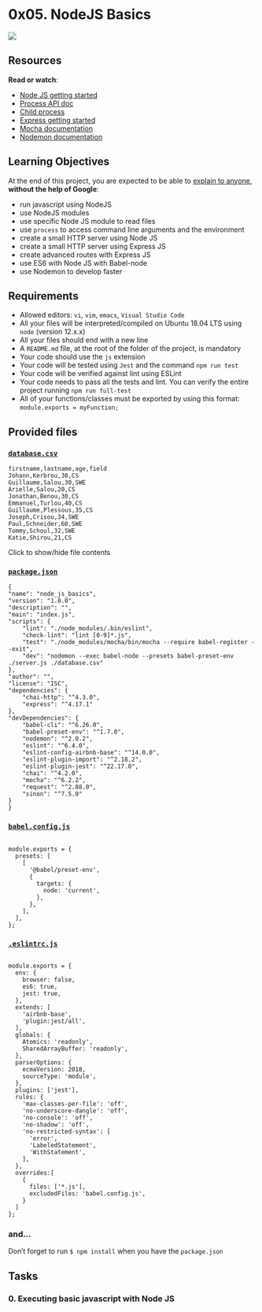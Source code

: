 # 0x05. NodeJS Basics

![](https://s3.amazonaws.com/alx-intranet.hbtn.io/uploads/medias/2020/1/82692897e15d9f03256f.jpeg?X-Amz-Algorithm=AWS4-HMAC-SHA256&X-Amz-Credential=AKIARDDGGGOUSBVO6H7D%2F20241006%2Fus-east-1%2Fs3%2Faws4_request&X-Amz-Date=20241006T035413Z&X-Amz-Expires=86400&X-Amz-SignedHeaders=host&X-Amz-Signature=ce49b5c06dff0ba875bc0d49f7bef8791e810f20ea7652b40f50904aca4e32b8)

## Resources

**Read or watch**:

- [Node JS getting started](https://nodejs.org/en/learn/getting-started/introduction-to-nodejs "Node JS getting started")
- [Process API doc](https://node.readthedocs.io/en/latest/api/process/ "Process API doc")
- [Child process](https://nodejs.org/api/child_process.html "Child process")
- [Express getting started](https://expressjs.com/en/starter/installing.html "Express getting started")
- [Mocha documentation](https://mochajs.org/ "Mocha documentation")
- [Nodemon documentation](https://github.com/remy/nodemon#nodemon "Nodemon documentation")

## Learning Objectives

At the end of this project, you are expected to be able to [explain to anyone](https://fs.blog/feynman-learning-technique/ "explain to anyone"), **without the help of Google**:

- run javascript using NodeJS
- use NodeJS modules
- use specific Node JS module to read files
- use `process` to access command line arguments and the environment
- create a small HTTP server using Node JS
- create a small HTTP server using Express JS
- create advanced routes with Express JS
- use ES6 with Node JS with Babel-node
- use Nodemon to develop faster

## Requirements

- Allowed editors: `vi`, `vim`, `emacs`, `Visual Studio Code`
- All your files will be interpreted/compiled on Ubuntu 18.04 LTS using `node` (version 12.x.x)
- All your files should end with a new line
- A `README.md` file, at the root of the folder of the project, is mandatory
- Your code should use the `js` extension
- Your code will be tested using `Jest` and the command `npm run test`
- Your code will be verified against lint using ESLint
- Your code needs to pass all the tests and lint. You can verify the entire project running `npm run full-test`
- All of your functions/classes must be exported by using this format: `module.exports = myFunction;`

## Provided files
### [`database.csv`](database.csv)
```
firstname,lastname,age,field
Johann,Kerbrou,30,CS
Guillaume,Salou,30,SWE
Arielle,Salou,20,CS
Jonathan,Benou,30,CS
Emmanuel,Turlou,40,CS
Guillaume,Plessous,35,CS
Joseph,Crisou,34,SWE
Paul,Schneider,60,SWE
Tommy,Schoul,32,SWE
Katie,Shirou,21,CS
```

Click to show/hide file contents
### [`package.json`](package.json)
```
{
"name": "node_js_basics",
"version": "1.0.0",
"description": "",
"main": "index.js",
"scripts": {
	"lint": "./node_modules/.bin/eslint",
	"check-lint": "lint [0-9]*.js",
	"test": "./node_modules/mocha/bin/mocha --require babel-register --exit",
	"dev": "nodemon --exec babel-node --presets babel-preset-env ./server.js ./database.csv"
},
"author": "",
"license": "ISC",
"dependencies": {
	"chai-http": "^4.3.0",
	"express": "^4.17.1"
},
"devDependencies": {
	"babel-cli": "^6.26.0",
	"babel-preset-env": "^1.7.0",
	"nodemon": "^2.0.2",
	"eslint": "^6.4.0",
	"eslint-config-airbnb-base": "^14.0.0",
	"eslint-plugin-import": "^2.18.2",
	"eslint-plugin-jest": "^22.17.0",
	"chai": "^4.2.0",
	"mocha": "^6.2.2",
	"request": "^2.88.0",
	"sinon": "^7.5.0"
}
}
```
### [`babel.config.js`](babel.config.js)
```

module.exports = {
  presets: [
	[
	  '@babel/preset-env',
	  {
		targets: {
		  node: 'current',
		},
	  },
	],
  ],
};
```


### [`.eslintrc.js`](.eslintrc.js)
```

module.exports = {
  env: {
    browser: false,
    es6: true,
    jest: true,
  },
  extends: [
    'airbnb-base',
    'plugin:jest/all',
  ],
  globals: {
    Atomics: 'readonly',
    SharedArrayBuffer: 'readonly',
  },
  parserOptions: {
    ecmaVersion: 2018,
    sourceType: 'module',
  },
  plugins: ['jest'],
  rules: {
    'max-classes-per-file': 'off',
    'no-underscore-dangle': 'off',
    'no-console': 'off',
    'no-shadow': 'off',
    'no-restricted-syntax': [
      'error',
      'LabeledStatement',
      'WithStatement',
    ],
  },
  overrides:[
    {
      files: ['*.js'],
      excludedFiles: 'babel.config.js',
    }
  ]
};
```

### and…

Don’t forget to run `$ npm install` when you have the `package.json`

## Tasks

### 0. Executing basic javascript with Node JS